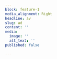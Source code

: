 ```yaml
---
block: feature-1
media_alignment: Right
headline: av
slug: ad
content: ''
media:
  image: ''
  alt_text: ''
published: false

---
```

